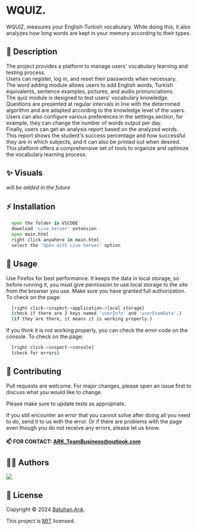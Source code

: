 ﻿# WQUIZ.

WQUIZ, measures your English-Turkish vocabulary. While doing this, it also analyzes how long words are kept in your memory according to their types.

## 📄 Description

The project provides a platform to manage users' vocabulary learning and testing process.  
    Users can register, log in, and reset their passwords when necessary.  
    The word adding module allows users to add English words, Turkish equivalents, sentence examples, pictures, and audio pronunciations.  
    The quiz module is designed to test users' vocabulary knowledge.  
    Questions are presented at regular intervals in line with the determined algorithm and are adapted according to the knowledge level of the users.  
    Users can also configure various preferences in the settings section, for example, they can change the number of words output per day.  
    Finally, users can get an analysis report based on the analyzed words.  
    This report shows the student's success percentage and how successful they are in which subjects, and it can also be printed out when desired.  
    This platform offers a comprehensive set of tools to organize and optimize the vocabulary learning process.

## ✨ Visuals

*will be added in the future*

## ⚡ Installation

```python
  open the folder in VSCODE
  download 'Live Server' extension
  open main.html
  right click anywhere in main.html
  select the 'Open with Live Server' option
```

## 🚀 Usage

Use Firefox for best performance.
It keeps the data in local storage, so before running it, you must give permission to use local storage to the site from the browser you use.
Make sure you have granted full authorization. To check on the page:
```bash
  [right click->inspect->application->local storage]
  (check if there are 2 keys named 'userInfo' and 'userExamData'.)
  (if they are there, it means it is working properly.) 
```
If you think it is not working properly, you can check the error code on the console. To check on the page:
```bash
  [right click->inspect->console]
  (check for errors)
```

## 🤝 Contributing

Pull requests are welcome. For major changes, please open an issue first
to discuss what you would like to change.

Please make sure to update tests as appropriate.

If you still encounter an error that you cannot solve after doing all you need to do, send it to us with the error.
Or if there are problems with the page even though you do not receive any errors, please let us know.

#### 📫 FOR CONTACT:   ARK_TeamBusiness@outlook.com

## 👨‍💻 Authors

<a href="https://github.com/BatuhanARK/WQUIZ./graphs/contributors">
  <img src="https://contrib.rocks/image?repo=BatuhanARK/WQUIZ." />
</a>

## 📝 License

Copyright © 2024 [Batuhan Arık](https://github.com/BatuhanARK).

This project is [MIT](https://github.com/BatuhanARK/WQUIZ./blob/main/LICENSE.txt) licensed.
